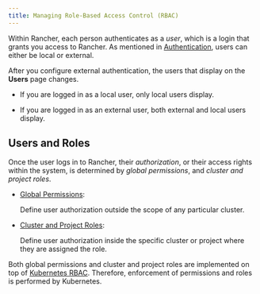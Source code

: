 ```yaml
---
title: Managing Role-Based Access Control (RBAC)
---
```


<head>
  <link rel="canonical" href="https://ranchermanager.docs.rancher.com/pages-for-subheaders/manage-role-based-access-control-rbac"/>
</head>

Within Rancher, each person authenticates as a _user_, which is a login that grants you access to Rancher. As mentioned in [Authentication](../about-authentication/about-authentication.md), users can either be local or external.

After you configure external authentication, the users that display on the **Users** page changes.

- If you are logged in as a local user, only local users display.

- If you are logged in as an external user, both external and local users display.

## Users and Roles

Once the user logs in to Rancher, their _authorization_, or their access rights within the system, is determined by _global permissions_, and _cluster and project roles_.

- [Global Permissions](global-permissions.md):

    Define user authorization outside the scope of any particular cluster.

- [Cluster and Project Roles](cluster-and-project-roles.md):

    Define user authorization inside the specific cluster or project where they are assigned the role.

Both global permissions and cluster and project roles are implemented on top of [Kubernetes RBAC](https://kubernetes.io/docs/reference/access-authn-authz/rbac/). Therefore, enforcement of permissions and roles is performed by Kubernetes.
